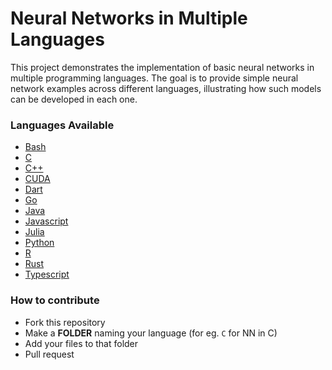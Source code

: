 # Neural Networks in Multiple Languages
This project demonstrates the implementation of basic neural networks in multiple programming languages. The goal is to provide simple neural network examples across different languages, illustrating how such models can be developed in each one. 

### Languages Available

- [Bash](https://github.com/cneuralnetwork/Neural-Networks-in-every-Language/tree/main/Bash)
- [C](https://github.com/cneuralnetwork/Neural-Networks-in-every-Language/tree/main/C)
- [C++](https://github.com/cneuralnetwork/Neural-Networks-in-every-Language/tree/main/C%2B%2B)
- [CUDA](https://github.com/cneuralnetwork/Neural-Networks-in-every-Language/tree/main/CUDA)
- [Dart](https://github.com/cneuralnetwork/Neural-Networks-in-every-Language/tree/main/Dart)
- [Go](https://github.com/cneuralnetwork/Neural-Networks-in-every-Language/tree/main/Go)
- [Java](https://github.com/cneuralnetwork/Neural-Networks-in-every-Language/tree/main/Java)
- [Javascript](https://github.com/cneuralnetwork/Neural-Networks-in-every-Language/tree/main/Javascript)
- [Julia](https://github.com/cneuralnetwork/Neural-Networks-in-every-Language/tree/main/Julia)
- [Python](https://github.com/cneuralnetwork/Neural-Networks-in-every-Language/tree/main/Python)
- [R](https://github.com/cneuralnetwork/Neural-Networks-in-every-Language/tree/main/R)
- [Rust](https://github.com/cneuralnetwork/Neural-Networks-in-every-Language/tree/main/Rust)
- [Typescript](https://github.com/cneuralnetwork/Neural-Networks-in-every-Language/tree/main/Typescript)

### How to contribute
- Fork this repository
- Make a **FOLDER** naming your language (for eg. `C` for NN in C)
- Add your files to that folder
- Pull request
